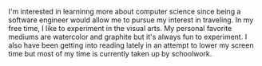 I'm interested in learninng more about computer science since being a software engineer would allow me to pursue my interest in traveling. In my free time, I like to experiment in the visual arts. My personal favorite mediums are watercolor and graphite but it's always fun to experiment. I also have been getting into reading lately in an attempt to lower my screen time but most of my time is currently taken up by schoolwork.
